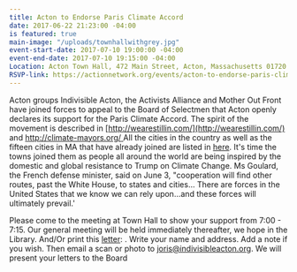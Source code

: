 ```yaml
---
title: Acton to Endorse Paris Climate Accord
date: 2017-06-22 21:23:00 -04:00
is featured: true
main-image: "/uploads/townhallwithgrey.jpg"
event-start-date: 2017-07-10 19:00:00 -04:00
event-end-date: 2017-07-10 19:15:00 -04:00
Location: Acton Town Hall, 472 Main Street, Acton, Massachusetts 01720
RSVP-link: https://actionnetwork.org/events/acton-to-endorse-paris-climate-accord
---
```


Acton groups Indivisible Acton, the Activists Alliance and Mother Out Front have joined forces to appeal to the Board of Selectmen that Acton openly declares its support for the Paris Climate Accord. The spirit of the movement is described in [http://wearestillin.com/](http://wearestillin.com/) and [http://climate-mayors.org/ ](http://climate-mayors.org/ )All the cities in the country as well as the fifteen cities in MA that have already joined are listed in [here](http://www.climate-mayors.org/blog/2017/6/5/211-us-climate-mayors-commit-to-adopt-honor-and-uphold-paris-climate-agreement-goals). It's time the towns joined them as people all around the world are being inspired by the domestic and global resistance to Trump on Climate Change. Ms Goulard, the French defense minister, said on June 3, "cooperation will find other routes, past the White House, to states and cities... There are forces in the United States that we know we can rely upon...and these forces will ultimately prevail.'

Please come to the meeting at Town Hall to show your support from 7:00 - 7:15. Our general meeting will be held immediately thereafter, we hope in the Library. And/Or print this [letter](https://docs.google.com/document/d/1MQ2ZQWA70BP-AcZ8lpxY3ZsadKQ8N3FszG1lX4gA8ng/edit?usp=drivesdk):  . Write your name and address. Add a note if you wish. Then email a scan or photo to joris@indivisibleacton.org. We will present your letters to the Board